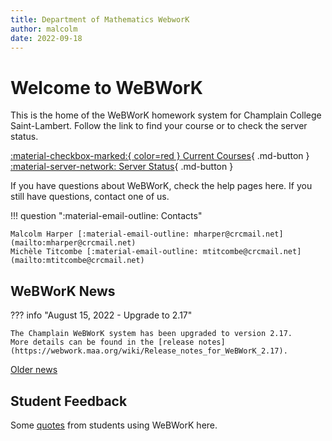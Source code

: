 ```yaml
---
title: Department of Mathematics WebworK
author: malcolm
date: 2022-09-18
---
```

 
# Welcome to WeBWorK

This is the home of the WeBWorK homework system for Champlain College Saint-Lambert.
Follow the link to find your course or to check the server status.

[:material-checkbox-marked:{ color=red } Current Courses](https://webwork.champlainww.ca/webwork2/){ .md-button }
[:material-server-network: Server Status](https://stats.uptimerobot.com/nz5WEi1w3){ .md-button }

If you have questions about WeBWorK, check the help pages here.
If you still have questions, contact one of us.

!!! question ":material-email-outline: Contacts"

    Malcolm Harper [:material-email-outline: mharper@crcmail.net](mailto:mharper@crcmail.net)  
    Michèle Titcombe [:material-email-outline: mtitcombe@crcmail.net](mailto:mtitcombe@crcmail.net)

## WeBWorK News

??? info "August 15, 2022 - Upgrade to 2.17"

    The Champlain WeBWorK system has been upgraded to version 2.17.
    More details can be found in the [release notes](https://webwork.maa.org/wiki/Release_notes_for_WeBWorK_2.17).

[Older news](news.md)

## Student Feedback

Some [quotes](quotes.md) from students using WeBWorK here.
